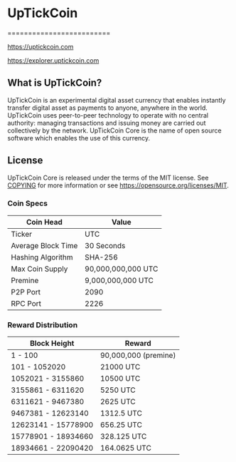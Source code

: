 # UpTickCoin
=========================

https://uptickcoin.com


https://explorer.uptickcoin.com


What is UpTickCoin?
----------------

UpTickCoin is an experimental digital asset currency that enables instantly transfer digital asset as 
payments to anyone, anywhere in the world. UpTickCoin uses peer-to-peer technology to operate
with no central authority: managing transactions and issuing money are carried
out collectively by the network. UpTickCoin Core is the name of open source
software which enables the use of this currency.

License
-------

UpTickCoin Core is released under the terms of the MIT license. See [COPYING](COPYING) for more
information or see https://opensource.org/licenses/MIT.



### Coin Specs
| **Coin Head**               | **Value**        |
|-----------------------------|------------------|
| Ticker                      | UTC       |
| Average Block Time                  | 30 Seconds       |
| Hashing Algorithm           | SHA-256       |
| Max Coin Supply             | 90,000,000,000 UTC |
| Premine                     | 9,000,000,000 UTC |
| P2P Port                    | 2090   |
| RPC Port                    | 2226  |

### Reward Distribution

| **Block Height**  | **Reward**          |
|------------------|------------------|
| 1 - 100   | 90,000,000 (premine)   |
| 101 - 1052020  | 21000 UTC   |
| 1052021 - 3155860  | 10500 UTC   |
| 3155861 - 6311620  | 5250 UTC   |
| 6311621 - 9467380  | 2625 UTC   |
| 9467381 - 12623140  | 1312.5 UTC   |
| 12623141 - 15778900  | 656.25 UTC   |
| 15778901 - 18934660  | 328.125 UTC   |
| 18934661 - 22090420  | 164.0625 UTC   |
